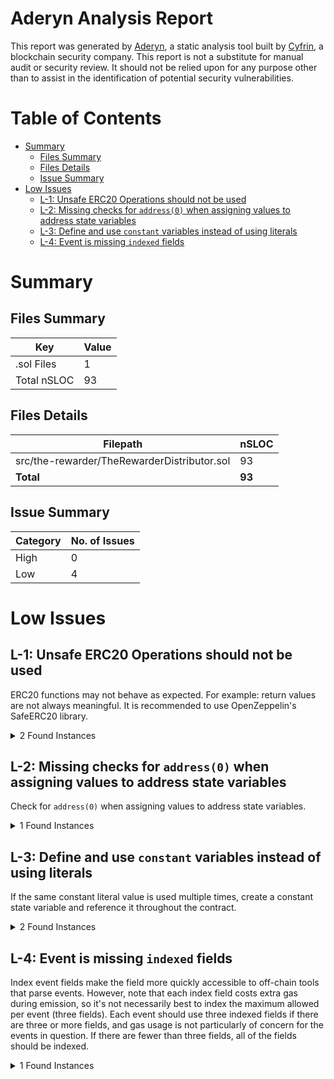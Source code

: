 # Aderyn Analysis Report

This report was generated by [Aderyn](https://github.com/Cyfrin/aderyn), a static analysis tool built by [Cyfrin](https://cyfrin.io), a blockchain security company. This report is not a substitute for manual audit or security review. It should not be relied upon for any purpose other than to assist in the identification of potential security vulnerabilities.
# Table of Contents

- [Summary](#summary)
  - [Files Summary](#files-summary)
  - [Files Details](#files-details)
  - [Issue Summary](#issue-summary)
- [Low Issues](#low-issues)
  - [L-1: Unsafe ERC20 Operations should not be used](#l-1-unsafe-erc20-operations-should-not-be-used)
  - [L-2: Missing checks for `address(0)` when assigning values to address state variables](#l-2-missing-checks-for-address0-when-assigning-values-to-address-state-variables)
  - [L-3: Define and use `constant` variables instead of using literals](#l-3-define-and-use-constant-variables-instead-of-using-literals)
  - [L-4: Event is missing `indexed` fields](#l-4-event-is-missing-indexed-fields)


# Summary

## Files Summary

| Key | Value |
| --- | --- |
| .sol Files | 1 |
| Total nSLOC | 93 |


## Files Details

| Filepath | nSLOC |
| --- | --- |
| src/the-rewarder/TheRewarderDistributor.sol | 93 |
| **Total** | **93** |


## Issue Summary

| Category | No. of Issues |
| --- | --- |
| High | 0 |
| Low | 4 |


# Low Issues

## L-1: Unsafe ERC20 Operations should not be used

ERC20 functions may not behave as expected. For example: return values are not always meaningful. It is recommended to use OpenZeppelin's SafeERC20 library.

<details><summary>2 Found Instances</summary>


- Found in src/the-rewarder/TheRewarderDistributor.sol [Line: 75](src/the-rewarder/TheRewarderDistributor.sol#L75)

	```solidity
	                token.transfer(owner, token.balanceOf(address(this)));
	```

- Found in src/the-rewarder/TheRewarderDistributor.sol [Line: 116](src/the-rewarder/TheRewarderDistributor.sol#L116)

	```solidity
	            inputTokens[inputClaim.tokenIndex].transfer(msg.sender, inputClaim.amount);
	```

</details>



## L-2: Missing checks for `address(0)` when assigning values to address state variables

Check for `address(0)` when assigning values to address state variables.

<details><summary>1 Found Instances</summary>


- Found in src/the-rewarder/TheRewarderDistributor.sol [Line: 126](src/the-rewarder/TheRewarderDistributor.sol#L126)

	```solidity
	        distributions[token].remaining -= amount;
	```

</details>



## L-3: Define and use `constant` variables instead of using literals

If the same constant literal value is used multiple times, create a constant state variable and reference it throughout the contract.

<details><summary>2 Found Instances</summary>


- Found in src/the-rewarder/TheRewarderDistributor.sol [Line: 90](src/the-rewarder/TheRewarderDistributor.sol#L90)

	```solidity
	            uint256 wordPosition = inputClaim.batchNumber / 256;
	```

- Found in src/the-rewarder/TheRewarderDistributor.sol [Line: 91](src/the-rewarder/TheRewarderDistributor.sol#L91)

	```solidity
	            uint256 bitPosition = inputClaim.batchNumber % 256;
	```

</details>



## L-4: Event is missing `indexed` fields

Index event fields make the field more quickly accessible to off-chain tools that parse events. However, note that each index field costs extra gas during emission, so it's not necessarily best to index the maximum allowed per event (three fields). Each event should use three indexed fields if there are three or more fields, and gas usage is not particularly of concern for the events in question. If there are fewer than three fields, all of the fields should be indexed.

<details><summary>1 Found Instances</summary>


- Found in src/the-rewarder/TheRewarderDistributor.sol [Line: 41](src/the-rewarder/TheRewarderDistributor.sol#L41)

	```solidity
	    event NewDistribution(IERC20 token, uint256 batchNumber, bytes32 newMerkleRoot, uint256 totalAmount);
	```

</details>



